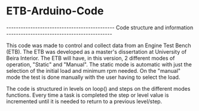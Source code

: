 # ETB-Arduino-Code
--------------------------------------------- Code structure and information --------------------------------------------

  This code was made to control and collect data from an Engine Test Bench (ETB). The ETB was developed as a master's dissertation at University of Beira Interior. The ETB will have, in this version, 2 different modes of operation, "Static" and "Manual". The static mode is automatic with just the selection of the initial load and minimum rpm needed. On the "manual" mode the test is done manually with the user having to select the load.

  The code is structured in levels on loop() and steps on the different modes functions. Every time a task is completed the step or level value is incremented until it is needed to return to a previous level/step. 
